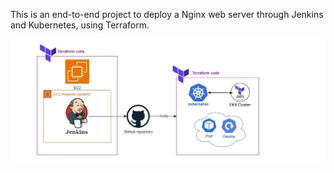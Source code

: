 This is an end-to-end project to deploy a Nginx web server through Jenkins and Kubernetes, using Terraform.

![work flow diagram for CI/CD deployment](image_pr2.jpg)

